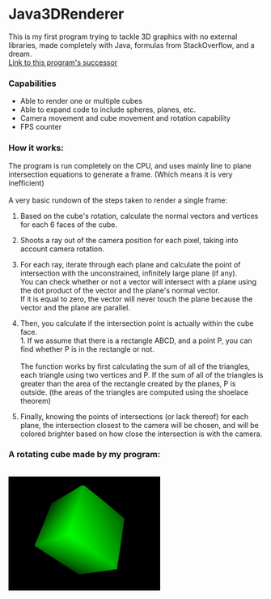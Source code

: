 # Java3DRenderer

This is my first program trying to tackle 3D graphics with no external libraries, made completely with Java, formulas from StackOverflow, and a dream. <br>
<a href="https://github.com/zanbowie138/JavaRaymarcher">Link to this program's successor</a>

### Capabilities
- Able to render one or multiple cubes
- Able to expand code to include spheres, planes, etc.
- Camera movement and cube movement and rotation capability
- FPS counter

### How it works:
The program is run completely on the CPU, and uses mainly line to plane intersection equations to generate a frame.  (Which means it is very inefficient)
<br><br>
A very basic rundown of the steps taken to render a single frame:
<br>
1. Based on the cube's rotation, calculate the normal vectors and vertices for each 6 faces of the cube. <br>

2. Shoots a ray out of the camera position for each pixel, taking into account camera rotation.<br>
  1. For each ray, iterate through each plane and calculate the point of intersection with the unconstrained, infinitely large plane (if any). <br>
   You can check whether or not a vector will intersect with a plane using the dot product of the vector and the plane's normal vector.  
   If it is equal to zero, the vector will never touch the plane because the vector and the plane are parallel.<br>
   
  2. Then, you calculate if the intersection point is actually within the cube face.  <br>
    1. If we assume that there is a rectangle ABCD, and a point P, you can find whether P is in the rectangle or not. 
    <br><br>
    The function works by first calculating the sum of all of the triangles, each triangle using two vertices and P.
    If the sum of all of the triangles is greater than the area of the rectangle created by the planes, P is outside.
    (the areas of the triangles are computed using the shoelace theorem) <br>
  
  3. Finally, knowing the points of intersections (or lack thereof) for each plane, the intersection closest to the camera will be chosen, 
  and will be colored brighter based on how close the intersection is with the camera.

### A rotating cube made by my program:
<br>
<img src="res/github/cube.gif" width="300" height="225" />
